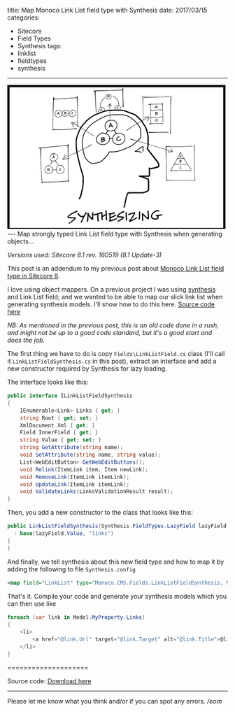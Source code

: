title: Map Monoco Link List field type with Synthesis
date: 2017/03/15
categories:
- Sitecore
- Field Types
- Synthesis
tags:
- linklist
- fieldtypes
- synthesis

---
<img class="hero-img" src="/images/synthesizing.jpg" alt="Synthesizing">
---
Map strongly typed Link List field type with Synthesis when generating objects...
<!-- more -->

*Versions used: Sitecore 8.1 rev. 160519 (8.1 Update-3)*

This post is an addendum to my previous post about [Monoco Link List field type in Sitecore 8](http://josedbaez.com/2016/09/synthesis-rendering-parameters-helper).

I love using object mappers. On a previous project I was using [synthesis](https://github.com/kamsar/Synthesis) and Link List field; and we wanted to be able to map our slick link list when generating synthesis models. I'll show how to do this here. [Source code here](#source-code)

*NB: As mentioned in the previous post, this is an old code done in a rush, and might not be up to a good code standard, but it's a good start and does the job.*

The first thing we have to do is copy `Fields\LinkListField.cs` class (I'll call it `LinkListFieldSynthesis.cs` in this post), extract an interface and add a new constructor required by Synthesis for lazy loading.

The interface looks like this:
``` csharp
public interface ILinkListFieldSynthesis
{
    IEnumerable<Link> Links { get; }
    string Root { get; set; }
    XmlDocument Xml { get; }
    Field InnerField { get; }
    string Value { get; set; }
    string GetAttribute(string name);
    void SetAttribute(string name, string value);
    List<WebEditButton> GetWebEditButtons();
    void Relink(ItemLink item, Item newLink);
    void RemoveLink(ItemLink itemLink);
    void UpdateLink(ItemLink itemLink);
    void ValidateLinks(LinksValidationResult result);
}
```
Then, you add a new constructor to the class that looks like this:
``` csharp
public LinkListFieldSynthesis(Synthesis.FieldTypes.LazyField lazyField, string indexValue)
  : base(lazyField.Value, "links")
{
}
```
And finally, we tell synthesis about this new field type and how to map it by adding the following to file `Synthesis.config`
``` xml
<map field="LinkList" type="Monoco.CMS.Fields.LinkListFieldSynthesis, Monoco.CMS" interface="Monoco.CMS.Fields.ILinkListFieldSynthesis, Monoco.CMS" />
```

That's it. Compile your code and generate your synthesis models which you can then use like
``` csharp
foreach (var link in Model.MyProperty.Links)
{
    <li>
        <a href="@link.Url" target="@link.Target" alt="@link.Title">@link.Text</a>
    </li>
}
```

====================

<a name="source-code">Source code:</a> [Download here](https://github.com/josedbaez/josedbaez.github.io/blob/source/source/files/LinkListFieldSynthesis.cs)


---

Please let me know what you think and/or if you can spot any errors.
*/eom*
